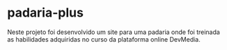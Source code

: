 # padaria-plus

Neste projeto foi desenvolvido um site para uma padaria onde foi treinada as habilidades adquiridas no curso da plataforma online DevMedia.
